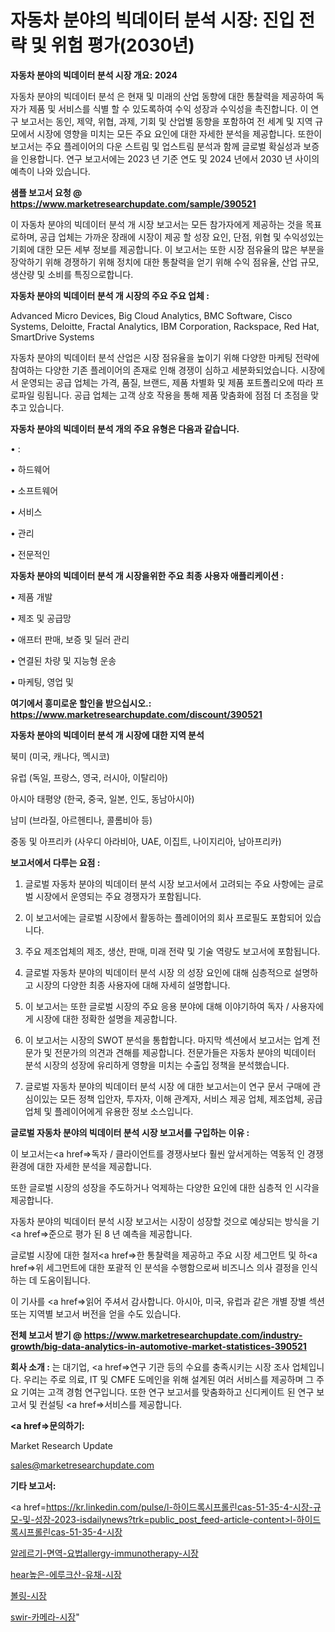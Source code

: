 # 자동차 분야의 빅데이터 분석 시장: 진입 전략 및 위험 평가(2030년)

<strong>자동차 분야의 빅데이터 분석 시장 개요: 2024</strong>

자동차 분야의 빅데이터 분석 은 현재 및 미래의 산업 동향에 대한 통찰력을 제공하여 독자가 제품 및 서비스를 식별 할 수 있도록하여 수익 성장과 수익성을 촉진합니다. 이 연구 보고서는 동인, 제약, 위협, 과제, 기회 및 산업별 동향을 포함하여 전 세계 및 지역 규모에서 시장에 영향을 미치는 모든 주요 요인에 대한 자세한 분석을 제공합니다. 또한이 보고서는 주요 플레이어의 다운 스트림 및 업스트림 분석과 함께 글로벌 확실성과 보증을 인용합니다. 연구 보고서에는 2023 년 기준 연도 및 2024 년에서 2030 년 사이의 예측이 나와 있습니다.



<strong>샘플 보고서 요청 @ <a href=https://www.marketresearchupdate.com/sample/390521>https://www.marketresearchupdate.com/sample/390521</a></strong>

이 자동차 분야의 빅데이터 분석 개 시장 보고서는 모든 참가자에게 제공하는 것을 목표로하며, 공급 업체는 가까운 장래에 시장이 제공 할 성장 요인, 단점, 위협 및 수익성있는 기회에 대한 모든 세부 정보를 제공합니다. 이 보고서는 또한 시장 점유율의 많은 부분을 장악하기 위해 경쟁하기 위해 정치에 대한 통찰력을 얻기 위해 수익 점유율, 산업 규모, 생산량 및 소비를 특징으로합니다.



<strong>자동차 분야의 빅데이터 분석 개 시장의 주요 주요 업체 :</strong>

Advanced Micro Devices, Big Cloud Analytics, BMC Software, Cisco Systems, Deloitte, Fractal Analytics, IBM Corporation, Rackspace, Red Hat, SmartDrive Systems

자동차 분야의 빅데이터 분석 산업은 시장 점유율을 높이기 위해 다양한 마케팅 전략에 참여하는 다양한 기존 플레이어의 존재로 인해 경쟁이 심하고 세분화되었습니다. 시장에서 운영되는 공급 업체는 가격, 품질, 브랜드, 제품 차별화 및 제품 포트폴리오에 따라 프로파일 링됩니다. 공급 업체는 고객 상호 작용을 통해 제품 맞춤화에 점점 더 초점을 맞추고 있습니다.



<strong>자동차 분야의 빅데이터 분석 개의 주요 유형은 다음과 같습니다.</strong>

• :

• 하드웨어

• 소프트웨어

• 서비스

• 관리

• 전문적인



<strong>자동차 분야의 빅데이터 분석 개 시장을위한 주요 최종 사용자 애플리케이션 :</strong>

• 제품 개발

• 제조 및 공급망

• 애프터 판매, 보증 및 딜러 관리

• 연결된 차량 및 지능형 운송

• 마케팅, 영업 및



<strong>여기에서 흥미로운 할인을 받으십시오.: <a href=https://www.marketresearchupdate.com/discount/390521>https://www.marketresearchupdate.com/discount/390521</a></strong>



<strong>자동차 분야의 빅데이터 분석 개 시장에 대한 지역 분석</strong>

북미 (미국, 캐나다, 멕시코)

유럽 (독일, 프랑스, 영국, 러시아, 이탈리아)

아시아 태평양 (한국, 중국, 일본, 인도, 동남아시아)

남미 (브라질, 아르헨티나, 콜롬비아 등)

중동 및 아프리카 (사우디 아라비아, UAE, 이집트, 나이지리아, 남아프리카)



<strong>보고서에서 다루는 요점 :</strong>

1. 글로벌 자동차 분야의 빅데이터 분석 시장 보고서에서 고려되는 주요 사항에는 글로벌 시장에서 운영되는 주요 경쟁자가 포함됩니다.

2. 이 보고서에는 글로벌 시장에서 활동하는 플레이어의 회사 프로필도 포함되어 있습니다.

3. 주요 제조업체의 제조, 생산, 판매, 미래 전략 및 기술 역량도 보고서에 포함됩니다.

4. 글로벌 자동차 분야의 빅데이터 분석 시장 의 성장 요인에 대해 심층적으로 설명하고 시장의 다양한 최종 사용자에 대해 자세히 설명합니다.

5. 이 보고서는 또한 글로벌 시장의 주요 응용 분야에 대해 이야기하여 독자 / 사용자에게 시장에 대한 정확한 설명을 제공합니다.

6. 이 보고서는 시장의 SWOT 분석을 통합합니다. 마지막 섹션에서 보고서는 업계 전문가 및 전문가의 의견과 견해를 제공합니다. 전문가들은 자동차 분야의 빅데이터 분석 시장의 성장에 유리하게 영향을 미치는 수출입 정책을 분석했습니다.

7. 글로벌 자동차 분야의 빅데이터 분석 시장 에 대한 보고서는이 연구 문서 구매에 관심이있는 모든 정책 입안자, 투자자, 이해 관계자, 서비스 제공 업체, 제조업체, 공급 업체 및 플레이어에게 유용한 정보 소스입니다.



<strong>글로벌 자동차 분야의 빅데이터 분석 시장 보고서를 구입하는 이유 :</strong>

이 보고서는<a href=>독자 / 클</a>라이언트를 경쟁사보다 훨씬 앞서게하는 역동적 인 경쟁 환경에 대한 자세한 분석을 제공합니다.

또한 글로벌 시장의 성장을 주도하거나 억제하는 다양한 요인에 대한 심층적 인 시각을 제공합니다.

자동차 분야의 빅데이터 분석 시장 보고서는 시장이 성장할 것으로 예상되는 방식을 기<a href=>준으로</a> 평가 된 8 년 예측을 제공합니다.

글로벌 시장에 대한 철저<a href=>한 통찰력</a>을 제공하고 주요 시장 세그먼트 및 하<a href=>위 세그</a>먼트에 대한 포괄적 인 분석을 수행함으로써 비즈니스 의사 결정을 인식하는 데 도움이됩니다.

이 기사를 <a href=>읽어 주</a>셔서 감사합니다. 아시아, 미국, 유럽과 같은 개별 장별 섹션 또는 지역별 보고서 버전을 얻을 수도 있습니다.



<strong>전체 보고서 받기 @ <a href=https://www.marketresearchupdate.com/industry-growth/big-data-analytics-in-automotive-market-statistices-390521>https://www.marketresearchupdate.com/industry-growth/big-data-analytics-in-automotive-market-statistices-390521</a></strong>



<strong>회사 소개 :</strong>
는 대기업, <a href=>연구 기</a>관 등의 수요를 충족시키는 시장 조사 업체입니다. 우리는 주로 의료, IT 및 CMFE 도메인을 위해 설계된 여러 서비스를 제공하며 그 주요 기여는 고객 경험 연구입니다. 또한 연구 보고서를 맞춤화하고 신디케이트 된 연구 보고서 및 컨설팅 <a href=>서비</a>스를 제공합니다.



<strong><a href=>문의하기:</a></strong>

Market Research Update

sales@marketresearchupdate.com



<strong>기타 보고서:</strong>

<a href=https://kr.linkedin.com/pulse/l-하이드록시프롤린cas-51-35-4-시장-규모-및-성장-2023-isdailynews?trk=public_post_feed-article-content>l-하이드록시프롤린cas-51-35-4-시장</a>

<a href=https://www.linkedin.com/pulse/알레르기-면역-요법allergy-immunotherapy-시장/>알레르기-면역-요법allergy-immunotherapy-시장</a>

<a href=https://www.linkedin.com/pulse/hear높은-에루크산-유채-시장-세분화-연구-및-목표-고객2029년-n8ytf/>hear높은-에루크산-유채-시장</a>

<a href=https://www.linkedin.com/pulse/볼링-시장-경쟁-분석-및-성장-잠재력-2029-consumer-connection-chronicles-24--3rm3f/>볼링-시장</a>

<a href=https://www.linkedin.com/pulse/swir-카메라-시장-경쟁-분석-및-성장-잠재력-2030-survey-savvy-insights-360-analysis-swj0f/>swir-카메라-시장</a>"
